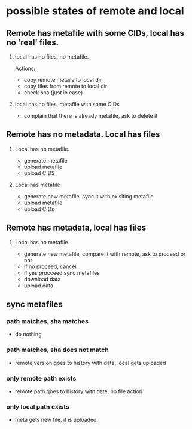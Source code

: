 # possible states of remote and local

## Remote has metafile with some CIDs, local has no 'real' files.

1. local has no files, no metafile.

   Actions:

   - copy remote metaile to local dir
   - copy files from remote to local dir
   - check sha (just in case)

2. local has no files, metafile with some CIDs

   - complain that there is already metafile, ask to delete it


## Remote has no metadata. Local has files

1. Local has no metafile.

   - generate metafile
   - upload metafile
   - upload CIDS

2. Local has metafile

   - generate new metafile, sync it with exisiting metafile
   - upload metafile
   - upload CIDs

## Remote has metadata, local has files

1. Local has no metafile

   - generate new metafile, compare it with remote, ask to proceed or not
   - if no proceed, cancel
   - if yes procceed sync metafiles
   - download data
   - upload data




## sync metafiles

### path matches, sha matches

  - do nothing

### path matches, sha does not match

  - remote version goes to history with data, local gets uploaded

### only remote path exists

  - remote path goes to history with date, no file action

### only local path exists

  - meta gets new file, it is uploaded.

